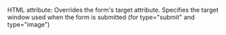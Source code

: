 HTML attribute: Overrides the form's target attribute. Specifies the target window used when the form is submitted (for type="submit" and type="image")
